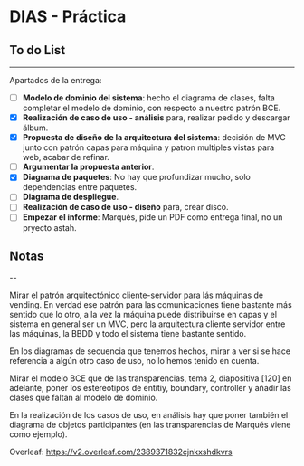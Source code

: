 # DIAS - Práctica

## To do List
---

Apartados de la entrega:
- [ ] **Modelo de dominio del sistema**: hecho el diagrama de clases, falta completar el modelo de dominio, con respecto a nuestro patrón BCE. 
- [x] **Realización de caso de uso - análisis** para, realizar pedido y descargar álbum.
- [x] **Propuesta de diseño de la arquitectura del sistema**: decisión de MVC junto con patrón capas para máquina y patron multiples vistas para web, acabar de refinar. 
- [ ] **Argumentar la propuesta anterior**. 
- [x] **Diagrama de paquetes**: No hay que profundizar mucho, solo dependencias entre paquetes.
- [ ] **Diagrama de despliegue**. 
- [ ] **Realización de caso de uso - diseño** para, crear disco. 
- [ ] **Empezar el informe**: Marqués, pide un PDF como entrega final, no un pryecto astah. 

## Notas
--

Mirar el patrón arquitectónico cliente-servidor para lás máquinas de vending. En verdad ese patrón para las comunicaciones tiene bastante más sentido que lo otro, a la vez la máquina puede distribuirse en capas y el sistema en general ser un MVC, pero la arquitectura cliente servidor entre las máquinas, la BBDD y todo el sistema tiene bastante sentido. 

En los diagramas de secuencia que tenemos hechos, mirar a ver si se hace referencia a algún otro caso de uso, no lo hemos tenido en cuenta. 

Mirar el modelo BCE que de las transparencias, tema 2, diapositiva [120] en adelante, poner los estereotipos de entitiy, boundary, controller y añadir las clases que faltan al modelo de dominio. 

En la realización de los casos de uso, en análisis hay que poner también el diagrama de objetos participantes (en las transparencias de Marqués viene como ejemplo).

Overleaf: https://v2.overleaf.com/2389371832cjnkxshdkvrs

